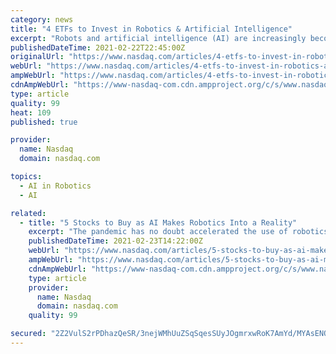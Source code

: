 ```yaml
---
category: news
title: "4 ETFs to Invest in Robotics & Artificial Intelligence"
excerpt: "Robots and artificial intelligence (AI) are increasingly becoming an integral part of our lives. There are so many AI enabled applications that impact our daily lives. The pandemic further accelerated automation and the trend is likely to continue,"
publishedDateTime: 2021-02-22T22:45:00Z
originalUrl: "https://www.nasdaq.com/articles/4-etfs-to-invest-in-robotics-artificial-intelligence-2021-02-22"
webUrl: "https://www.nasdaq.com/articles/4-etfs-to-invest-in-robotics-artificial-intelligence-2021-02-22"
ampWebUrl: "https://www.nasdaq.com/articles/4-etfs-to-invest-in-robotics-artificial-intelligence-2021-02-22?amp"
cdnAmpWebUrl: "https://www-nasdaq-com.cdn.ampproject.org/c/s/www.nasdaq.com/articles/4-etfs-to-invest-in-robotics-artificial-intelligence-2021-02-22?amp"
type: article
quality: 99
heat: 109
published: true

provider:
  name: Nasdaq
  domain: nasdaq.com

topics:
  - AI in Robotics
  - AI

related:
  - title: "5 Stocks to Buy as AI Makes Robotics Into a Reality"
    excerpt: "The pandemic has no doubt accelerated the use of robotics beyond imagination, and an increasing number of robots are now being used in industrials settings. The recent rush to reduce carbon footprint has also boosted investment in modern robot technology."
    publishedDateTime: 2021-02-23T14:22:00Z
    webUrl: "https://www.nasdaq.com/articles/5-stocks-to-buy-as-ai-makes-robotics-into-a-reality-2021-02-23"
    ampWebUrl: "https://www.nasdaq.com/articles/5-stocks-to-buy-as-ai-makes-robotics-into-a-reality-2021-02-23?amp"
    cdnAmpWebUrl: "https://www-nasdaq-com.cdn.ampproject.org/c/s/www.nasdaq.com/articles/5-stocks-to-buy-as-ai-makes-robotics-into-a-reality-2021-02-23?amp"
    type: article
    provider:
      name: Nasdaq
      domain: nasdaq.com
    quality: 99

secured: "2Z2VulS2rPDhazQeSR/3nejWMhUuZSqSqesSUyJOgmrxwRoK7AmYd/MYAsENOS0+hy4oHBJ+zWmnTKTQvLl4Yg+dgC1odQO7Dudt1KXbniVgabI90pEPr67+0gEnpe3LQjeaNGAAdRQSq8lH0gkZ8tFZ7jXVXc4gkezDif1/Mj2l+bRctSfbl7F/HovSvpP1pD+ELHx4IEJTDTYgt5jrVXuNTFBNOfgI2cIxRyuaJW1jyGaNV8FBh6LyDSr31WGQekmrWihcVDMG097ysWxFP3PxTMk3vcfTX3/fSzCsK1yiwXeeRmsx3tt42rrqYjudSlK4hj/BeCbRJpUfRG+YjfTeMuqoBIFzHplWJeHhfSI=;IeWVpiGxAmwhPoncNzy+NA=="
---
```


